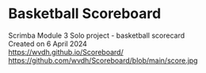 # Basketball Scoreboard

Scrimba Module 3 Solo project - basketball scorecard
<br>
Created on 6 April 2024
<br>
https://wvdh.github.io/Scoreboard/
<br>
https://github.com/wvdh/Scoreboard/blob/main/score.jpg

